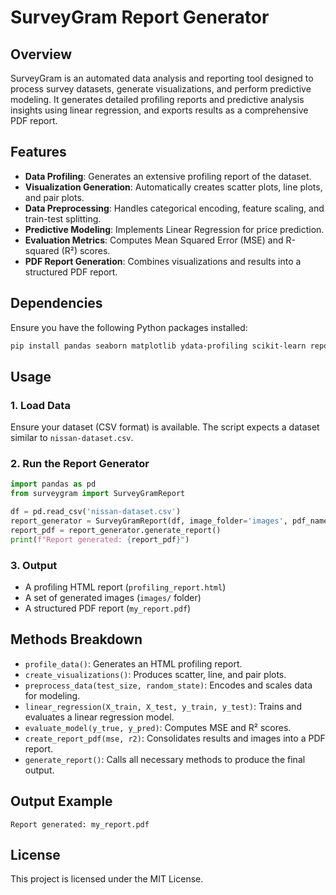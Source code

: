 # SurveyGram Report Generator

## Overview

SurveyGram is an automated data analysis and reporting tool designed to
process survey datasets, generate visualizations, and perform predictive
modeling. It generates detailed profiling reports and predictive
analysis insights using linear regression, and exports results as a
comprehensive PDF report.

## Features

-   **Data Profiling**: Generates an extensive profiling report of the
    dataset.
-   **Visualization Generation**: Automatically creates scatter plots,
    line plots, and pair plots.
-   **Data Preprocessing**: Handles categorical encoding, feature
    scaling, and train-test splitting.
-   **Predictive Modeling**: Implements Linear Regression for price
    prediction.
-   **Evaluation Metrics**: Computes Mean Squared Error (MSE) and
    R-squared (R²) scores.
-   **PDF Report Generation**: Combines visualizations and results into
    a structured PDF report.

## Dependencies

Ensure you have the following Python packages installed:

``` sh
pip install pandas seaborn matplotlib ydata-profiling scikit-learn reportlab scipy pillow
```

## Usage

### 1. Load Data

Ensure your dataset (CSV format) is available. The script expects a
dataset similar to `nissan-dataset.csv`.

### 2. Run the Report Generator

``` python
import pandas as pd
from surveygram import SurveyGramReport

df = pd.read_csv('nissan-dataset.csv')
report_generator = SurveyGramReport(df, image_folder='images', pdf_name='my_report.pdf')
report_pdf = report_generator.generate_report()
print(f"Report generated: {report_pdf}")
```

### 3. Output

-   A profiling HTML report (`profiling_report.html`)
-   A set of generated images (`images/` folder)
-   A structured PDF report (`my_report.pdf`)

## Methods Breakdown

-   `profile_data()`: Generates an HTML profiling report.
-   `create_visualizations()`: Produces scatter, line, and pair plots.
-   `preprocess_data(test_size, random_state)`: Encodes and scales data
    for modeling.
-   `linear_regression(X_train, X_test, y_train, y_test)`: Trains and
    evaluates a linear regression model.
-   `evaluate_model(y_true, y_pred)`: Computes MSE and R² scores.
-   `create_report_pdf(mse, r2)`: Consolidates results and images into a
    PDF report.
-   `generate_report()`: Calls all necessary methods to produce the
    final output.

## Output Example

    Report generated: my_report.pdf

## License

This project is licensed under the MIT License.
